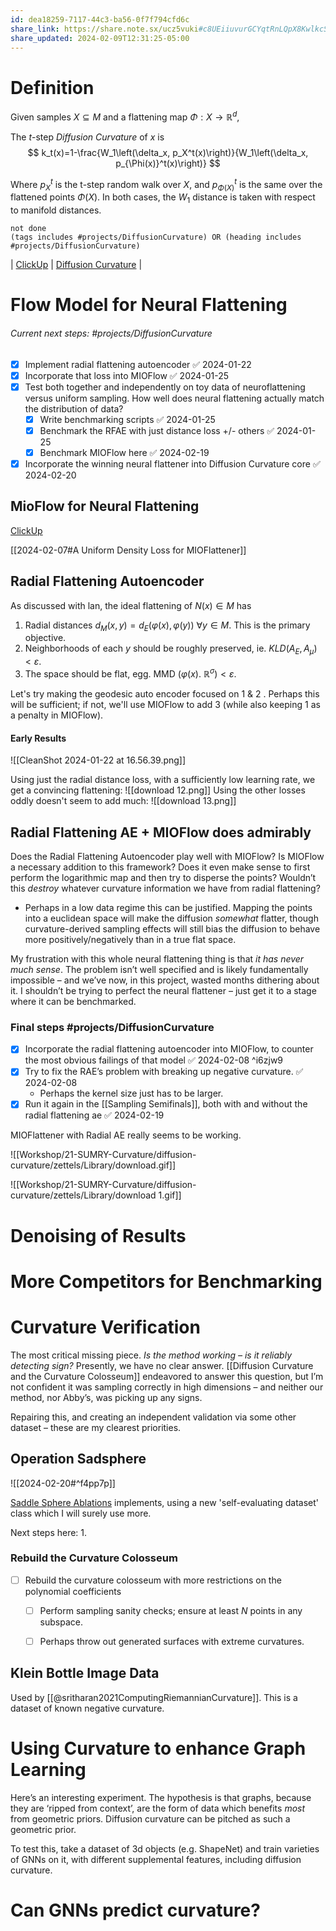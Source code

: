 ```yaml
---
id: dea18259-7117-44c3-ba56-0f7f794cfd6c
share_link: https://share.note.sx/ucz5vuki#c8UEiiuvurGCYqtRnLQpX8KwlkcSBz0fD0kySCbE5zM
share_updated: 2024-02-09T12:31:25-05:00
---
```

# Definition

Given samples $X \subseteq M$ and a flattening map $\Phi: X \rightarrow \mathbb{R}^d$,

The $t$-step *Diffusion Curvature* of $x$ is
$$
k_t(x)=1-\frac{W_1\left(\delta_x, p_X^t(x)\right)}{W_1\left(\delta_x, p_{\Phi(x)}^t(x)\right)}
$$

Where $p_X^t$ is the t-step random walk over $X$, and $p_{\Phi(X)}^t$ is the same over the flattened points $\Phi(X)$. In both cases, the $W_1$ distance is taken with respect to manifold distances.

```tasks
not done
(tags includes #projects/DiffusionCurvature) OR (heading includes #projects/DiffusionCurvature)
```

| [ClickUp](https://app.clickup.com/9013032587/v/li/901300236665)  | [Diffusion Curvature](omnifocus:///folder/dVHuiaIwheP) | 

# Flow Model for Neural Flattening

###### Current next steps: #projects/DiffusionCurvature 
- [x] Implement radial flattening autoencoder ✅ 2024-01-22
- [x] Incorporate that loss into MIOFlow ✅ 2024-01-25
- [x] Test both together and independently on toy data of neuroflattening versus uniform sampling. How well does neural flattening actually match the distribution of data?
	- [x] Write benchmarking scripts ✅ 2024-01-25
	- [x] Benchmark the RFAE with just distance loss +/- others ✅ 2024-01-25
	- [x] Benchmark MIOFlow here ✅ 2024-02-19
- [x] Incorporate the winning neural flattener into Diffusion Curvature core ✅ 2024-02-20

## MioFlow for Neural Flattening
[ClickUp](https://app.clickup.com/t/86a1wx0c4)

[[2024-02-07#A Uniform Density Loss for MIOFlattener]]

## Radial Flattening Autoencoder

As discussed with lan, the ideal flattening of $N(x) \in M$ has

1. Radial distances $d_{M}(x, y)=d_{E}(\varphi(x), \varphi(y))$ $\forall y \in M$. This is the primary objective.
2. Neighborhoods of each $y$ should be roughly preserved, ie. $K L D\left(A_{E}, A_{\mu}\right)$ $<\varepsilon$.
3. The space should be flat, egg. MMD $(\varphi(x)$. $\left.\mathbb{R}^{\sigma}\right)<\varepsilon$.

Let's try making the geodesic auto encoder focused on 1 & 2 . Perhaps this will be sufficient; if not, we'll use MIOFlow to add 3 (while also keeping 1 as a penalty in MIOFlow).

#### Early Results
![[CleanShot 2024-01-22 at 16.56.39.png]]

Using just the radial distance loss, with a sufficiently low learning rate, we get a convincing flattening:
![[download 12.png]]
Using the other losses oddly doesn't seem to add much:
![[download 13.png]]


## Radial Flattening AE + MIOFlow does admirably

Does the Radial Flattening Autoencoder play well with MIOFlow? Is MIOFlow a necessary addition to this framework? Does it even make sense to first perform the logarithmic map and then try to disperse the points? Wouldn’t this *destroy* whatever curvature information we have from radial flattening?
- Perhaps in a low data regime this can be justified. Mapping the points into a euclidean space will make the diffusion *somewhat* flatter, though curvature-derived sampling effects will still bias the diffusion to behave more positively/negatively than in a true flat space.

My frustration with this whole neural flattening thing is that *it has never much sense*. The problem isn’t well specified and is likely fundamentally impossible – and we’ve now, in this project, wasted months dithering about it. I shouldn’t be trying to perfect the neural flattener – just get it to a stage where it can be benchmarked.

### Final steps #projects/DiffusionCurvature 
- [x] Incorporate the radial flattening autoencoder into MIOFlow, to counter the most obvious failings of that model ✅ 2024-02-08 ^i6zjw9
- [x] Try to fix the RAE’s problem with breaking up negative curvature. ✅ 2024-02-08
	- Perhaps the kernel size just has to be larger.
- [x] Run it again in the [[Sampling Semifinals]], both with and without the radial flattening ae ✅ 2024-02-19

MIOFlattener with Radial AE really seems to be working.

![[Workshop/21-SUMRY-Curvature/diffusion-curvature/zettels/Library/download.gif]]


![[Workshop/21-SUMRY-Curvature/diffusion-curvature/zettels/Library/download 1.gif]]





# Denoising of Results


# More Competitors for Benchmarking



# Curvature Verification

The most critical missing piece. *Is the method working – is it reliably detecting sign?* Presently, we have no clear answer. [[Diffusion Curvature and the Curvature Colosseum]] endeavored to answer this question, but I’m not confident it was sampling correctly in high dimensions – and neither our method, nor Abby’s, was picking up any signs. 

Repairing this, and creating an independent validation via some other dataset – these are my clearest priorities.

## Operation Sadsphere
![[2024-02-20#^f4pp7p]]

[Saddle Sphere Ablations](http://athomia:8888/notebooks/21-SUMRY-Curvature/diffusion-curvature/nbs/library/datasets/saddle-sphere-ablations.ipynb) implements, using a new 'self-evaluating dataset' class which I will surely use more.

Next steps here:
1. 


### Rebuild the Curvature Colosseum
- [ ] Rebuild the curvature colosseum with more restrictions on the polynomial coefficients
	- [ ] Perform sampling sanity checks; ensure at least $N$ points in any subspace.
	- [ ] Perhaps throw out generated surfaces with extreme curvatures.



## Klein Bottle Image Data

Used by [[@sritharan2021ComputingRiemannianCurvature]]. This is a dataset of known negative curvature.

# Using Curvature to enhance Graph Learning

Here’s an interesting experiment. The hypothesis is that graphs, because they are ‘ripped from context’, are the form of data which benefits *most* from geometric priors. Diffusion curvature can be pitched as such a geometric prior.

To test this, take a dataset of 3d objects (e.g. ShapeNet) and train varieties of GNNs on it, with different supplemental features, including diffusion curvature.

# Can GNNs predict curvature?